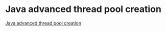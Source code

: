 # Java advanced thread pool creation
[Java advanced thread pool creation](https://aiwithcloud.com/2022/09/19/java_advanced_thread_pool_creation/)
